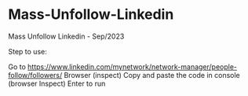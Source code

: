 # Mass-Unfollow-Linkedin
Mass Unfollow Linkedin - Sep/2023

Step to use:

Go to https://www.linkedin.com/mynetwork/network-manager/people-follow/followers/
Browser (inspect)
Copy and paste the code in console (browser Inspect)
Enter to run
